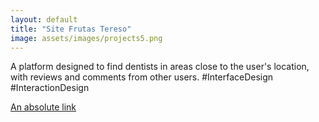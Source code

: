 ```yaml
---
layout: default
title: "Site Frutas Tereso"
image: assets/images/projects5.png
---
```


A platform designed to find dentists in areas close to the user's location, with reviews and comments from other users.
#InterfaceDesign #InteractionDesign

[An absolute link](http://203.0.113.0:4000/about/)
